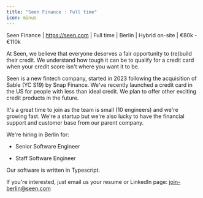 ```yaml
---
title: "Seen Finance : Full time"
icon: minus
---
```

Seen Finance | <a href="https:&#x2F;&#x2F;seen.com" rel="nofollow">https:&#x2F;&#x2F;seen.com</a> | Full time | Berlin | Hybrid on-site | €80k - €110k

At Seen, we believe that everyone deserves a fair opportunity to (re)build their credit. We understand how tough it can be to qualify for a credit card when your credit score isn&#x27;t where you want it to be.

Seen is a new fintech company, started in 2023 following the acquisition of Sable (YC S19) by Snap Finance. We&#x27;ve recently launched a credit card in the US for people with less than ideal credit. We plan to offer other exciting credit products in the future.

It&#x27;s a great time to join as the team is small (10 engineers) and we&#x27;re growing fast. We&#x27;re a startup but we&#x27;re also lucky to have the financial support and customer base from our parent company.

We&#x27;re hiring in Berlin for:

* Senior Software Engineer

* Staff Software Engineer

Our software is written in Typescript.

If you&#x27;re interested, just email us your resume or LinkedIn page: join-berlin@seen.com
